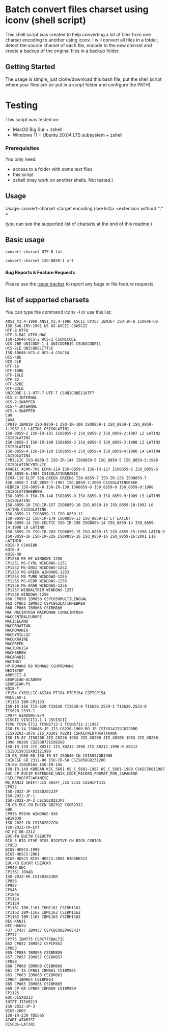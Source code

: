 # Batch convert files charset using iconv (shell script)

This shell script was created to help converting a lot of files from one charset encoding to another using iconv. I will convert all files in a folder, detect the source charset of each file, encode to the new charset and create a backup of the original files in a backup folder.

## Getting Started

The usage is simple, just clone/download this bash file, put the shell script where your files are (or put in a script folder and configure the PATH).

# Testing

This script was tested on: 

* MacOS Big Sur + zshell 
* Windows 11 + Ubuntu 20.04 LTS subsystem + zshell 

### Prerequisites

You only need:

* access to a folder with some text files
* this script
* zshell (may work on another shells. Not tested.)

## Usage

Usage: convert-charset <target encoding (see list)> <extension without **"."** >

(you can see the supported list of charsets at the end of this readme )

## Basic usage

```bash
convert-charset UTF-8 txt
```

```bash
convert-charset ISO-8859-1 srt
```

#### Bug Reports & Feature Requests

Please use the [issue tracker](https://github.com/PauloCarrasco/zsh-batch-convert-charset-iconv/issues) to report any bugs or file feature requests.


## list of supported charsets

You can type the command iconv -l or use this list:

```
ANSI_X3.4-1968 ANSI_X3.4-1986 ASCII CP367 IBM367 ISO-IR-6 ISO646-US ISO_646.IRV:1991 US US-ASCII CSASCII
UTF-8 UTF8
UTF-8-MAC UTF8-MAC
ISO-10646-UCS-2 UCS-2 CSUNICODE
UCS-2BE UNICODE-1-1 UNICODEBIG CSUNICODE11
UCS-2LE UNICODELITTLE
ISO-10646-UCS-4 UCS-4 CSUCS4
UCS-4BE
UCS-4LE
UTF-16
UTF-16BE
UTF-16LE
UTF-32
UTF-32BE
UTF-32LE
UNICODE-1-1-UTF-7 UTF-7 CSUNICODE11UTF7
UCS-2-INTERNAL
UCS-2-SWAPPED
UCS-4-INTERNAL
UCS-4-SWAPPED
C99
JAVA
CP819 IBM819 ISO-8859-1 ISO-IR-100 ISO8859-1 ISO_8859-1 ISO_8859-1:1987 L1 LATIN1 CSISOLATIN1
ISO-8859-2 ISO-IR-101 ISO8859-2 ISO_8859-2 ISO_8859-2:1987 L2 LATIN2 CSISOLATIN2
ISO-8859-3 ISO-IR-109 ISO8859-3 ISO_8859-3 ISO_8859-3:1988 L3 LATIN3 CSISOLATIN3
ISO-8859-4 ISO-IR-110 ISO8859-4 ISO_8859-4 ISO_8859-4:1988 L4 LATIN4 CSISOLATIN4
CYRILLIC ISO-8859-5 ISO-IR-144 ISO8859-5 ISO_8859-5 ISO_8859-5:1988 CSISOLATINCYRILLIC
ARABIC ASMO-708 ECMA-114 ISO-8859-6 ISO-IR-127 ISO8859-6 ISO_8859-6 ISO_8859-6:1987 CSISOLATINARABIC
ECMA-118 ELOT_928 GREEK GREEK8 ISO-8859-7 ISO-IR-126 ISO8859-7 ISO_8859-7 ISO_8859-7:1987 ISO_8859-7:2003 CSISOLATINGREEK
HEBREW ISO-8859-8 ISO-IR-138 ISO8859-8 ISO_8859-8 ISO_8859-8:1988 CSISOLATINHEBREW
ISO-8859-9 ISO-IR-148 ISO8859-9 ISO_8859-9 ISO_8859-9:1989 L5 LATIN5 CSISOLATIN5
ISO-8859-10 ISO-IR-157 ISO8859-10 ISO_8859-10 ISO_8859-10:1992 L6 LATIN6 CSISOLATIN6
ISO-8859-11 ISO8859-11 ISO_8859-11
ISO-8859-13 ISO-IR-179 ISO8859-13 ISO_8859-13 L7 LATIN7
ISO-8859-14 ISO-CELTIC ISO-IR-199 ISO8859-14 ISO_8859-14 ISO_8859-14:1998 L8 LATIN8
ISO-8859-15 ISO-IR-203 ISO8859-15 ISO_8859-15 ISO_8859-15:1998 LATIN-9
ISO-8859-16 ISO-IR-226 ISO8859-16 ISO_8859-16 ISO_8859-16:2001 L10 LATIN10
KOI8-R CSKOI8R
KOI8-U
KOI8-RU
CP1250 MS-EE WINDOWS-1250
CP1251 MS-CYRL WINDOWS-1251
CP1252 MS-ANSI WINDOWS-1252
CP1253 MS-GREEK WINDOWS-1253
CP1254 MS-TURK WINDOWS-1254
CP1255 MS-HEBR WINDOWS-1255
CP1256 MS-ARAB WINDOWS-1256
CP1257 WINBALTRIM WINDOWS-1257
CP1258 WINDOWS-1258
850 CP850 IBM850 CSPC850MULTILINGUAL
862 CP862 IBM862 CSPC862LATINHEBREW
866 CP866 IBM866 CSIBM866
MAC MACINTOSH MACROMAN CSMACINTOSH
MACCENTRALEUROPE
MACICELAND
MACCROATIAN
MACROMANIA
MACCYRILLIC
MACUKRAINE
MACGREEK
MACTURKISH
MACHEBREW
MACARABIC
MACTHAI
HP-ROMAN8 R8 ROMAN8 CSHPROMAN8
NEXTSTEP
ARMSCII-8
GEORGIAN-ACADEMY
GEORGIAN-PS
KOI8-T
CP154 CYRILLIC-ASIAN PT154 PTCP154 CSPTCP154
MULELAO-1
CP1133 IBM-CP1133
ISO-IR-166 TIS-620 TIS620 TIS620-0 TIS620.2529-1 TIS620.2533-0 TIS620.2533-1
CP874 WINDOWS-874
VISCII VISCII1.1-1 CSVISCII
TCVN TCVN-5712 TCVN5712-1 TCVN5712-1:1993
ISO-IR-14 ISO646-JP JIS_C6220-1969-RO JP CSISO14JISC6220RO
JISX0201-1976 JIS_X0201 X0201 CSHALFWIDTHKATAKANA
ISO-IR-87 JIS0208 JIS_C6226-1983 JIS_X0208 JIS_X0208-1983 JIS_X0208-1990 X0208 CSISO87JISX0208
ISO-IR-159 JIS_X0212 JIS_X0212-1990 JIS_X0212.1990-0 X0212 CSISO159JISX02121990
CN GB_1988-80 ISO-IR-57 ISO646-CN CSISO57GB1988
CHINESE GB_2312-80 ISO-IR-58 CSISO58GB231280
CN-GB-ISOIR165 ISO-IR-165
ISO-IR-149 KOREAN KSC_5601 KS_C_5601-1987 KS_C_5601-1989 CSKSC56011987
EUC-JP EUCJP EXTENDED_UNIX_CODE_PACKED_FORMAT_FOR_JAPANESE CSEUCPKDFMTJAPANESE
MS_KANJI SHIFT-JIS SHIFT_JIS SJIS CSSHIFTJIS
CP932
ISO-2022-JP CSISO2022JP
ISO-2022-JP-1
ISO-2022-JP-2 CSISO2022JP2
CN-GB EUC-CN EUCCN GB2312 CSGB2312
GBK
CP936 MS936 WINDOWS-936
GB18030
ISO-2022-CN CSISO2022CN
ISO-2022-CN-EXT
HZ HZ-GB-2312
EUC-TW EUCTW CSEUCTW
BIG-5 BIG-FIVE BIG5 BIGFIVE CN-BIG5 CSBIG5
CP950
BIG5-HKSCS:1999
BIG5-HKSCS:2001
BIG5-HKSCS BIG5-HKSCS:2004 BIG5HKSCS
EUC-KR EUCKR CSEUCKR
CP949 UHC
CP1361 JOHAB
ISO-2022-KR CSISO2022KR
CP856
CP922
CP943
CP1046
CP1124
CP1129
CP1161 IBM-1161 IBM1161 CSIBM1161
CP1162 IBM-1162 IBM1162 CSIBM1162
CP1163 IBM-1163 IBM1163 CSIBM1163
DEC-KANJI
DEC-HANYU
437 CP437 IBM437 CSPC8CODEPAGE437
CP737
CP775 IBM775 CSPC775BALTIC
852 CP852 IBM852 CSPCP852
CP853
855 CP855 IBM855 CSIBM855
857 CP857 IBM857 CSIBM857
CP858
860 CP860 IBM860 CSIBM860
861 CP-IS CP861 IBM861 CSIBM861
863 CP863 IBM863 CSIBM863
CP864 IBM864 CSIBM864
865 CP865 IBM865 CSIBM865
869 CP-GR CP869 IBM869 CSIBM869
CP1125
EUC-JISX0213
SHIFT_JISX0213
ISO-2022-JP-3
BIG5-2003
ISO-IR-230 TDS565
ATARI ATARIST
RISCOS-LATIN1
```
